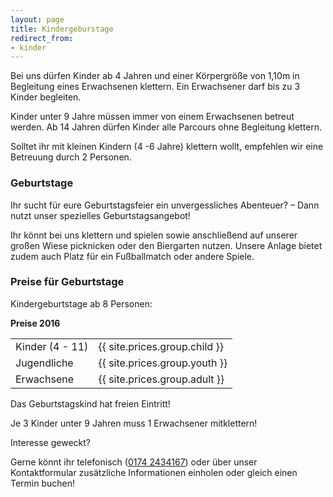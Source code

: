 ```yaml
---
layout: page
title: Kindergeburstage
redirect_from:
- kinder
---
```


Bei uns dürfen Kinder ab 4 Jahren und einer Körpergröße von 1,10m in Begleitung
eines Erwachsenen klettern.
Ein Erwachsener darf bis zu 3 Kinder begleiten.

Kinder unter 9 Jahre müssen immer von einem Erwachsenen betreut werden.
Ab 14 Jahren dürfen Kinder alle Parcours ohne Begleitung klettern.

Solltet ihr mit kleinen Kindern (4 -6 Jahre) klettern wollt,
empfehlen wir eine Betreuung durch 2 Personen.

### Geburtstage

Ihr sucht für eure Geburtstagsfeier ein unvergessliches Abenteuer?
– Dann nutzt unser spezielles Geburtstagsangebot!

Ihr könnt bei uns klettern und spielen sowie anschließend auf unserer
großen Wiese picknicken oder den Biergarten nutzen.
Unsere Anlage bietet zudem auch Platz für ein Fußballmatch oder andere Spiele.

### Preise für Geburtstage

Kindergeburtstage ab 8 Personen:

**Preise 2016**
<table class="table">
    <tbody>
        <tr>
            <td>Kinder (4 - 11)</td>
            <td>{{ site.prices.group.child }}</td>
        </tr>
        <tr>
            <td>Jugendliche</td>
            <td>{{ site.prices.group.youth }}</td>
        </tr>
        <tr>
            <td>Erwachsene</td>
            <td>{{ site.prices.group.adult }}</td>
        </tr>
    </tbody>
</table>
Das Geburtstagskind hat freien Eintritt!

Je 3 Kinder unter 9 Jahren muss 1 Erwachsener mitklettern!

Interesse geweckt?

Gerne könnt ihr telefonisch (<a href="tel:0174 2434167">0174 2434167</a>) oder über unser Kontaktformular
zusätzliche Informationen einholen oder gleich einen Termin buchen!